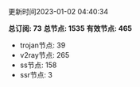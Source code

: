 更新时间2023-01-02 04:40:34

**总订阅: 73**
**总节点: 1535**
**有效节点: 465**
- trojan节点: 39
- v2ray节点: 265
- ss节点: 158
- ssr节点: 3
